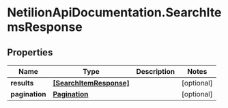 # NetilionApiDocumentation.SearchItemsResponse

## Properties
Name | Type | Description | Notes
------------ | ------------- | ------------- | -------------
**results** | [**[SearchItemResponse]**](SearchItemResponse.md) |  | [optional] 
**pagination** | [**Pagination**](Pagination.md) |  | [optional] 
